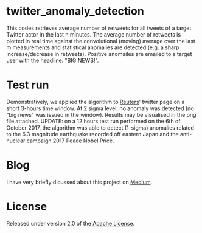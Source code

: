 # twitter_anomaly_detection
This codes retrieves average number of retweets for all tweets of a target Twitter actor in the last n minutes.
The average number of retweets is plotted in real time against the convolutional (moving) average over the last m measurements and statistical anomalies are detected (e.g. a sharp increase/decrease in retweets).
Positive anomailes are emailed to a target user with the headline: "BIG NEWS!".

# Test run
Demonstratively, we applied the algorithm to [Reuters]' twitter page on a short 3-hours time window. At 2 sigma level, no anomaly was detected (no "big news" was issued in the window). Results may be visualised in the png file attached.
UPDATE: on a 12 hours test run performed on the 6th of October 2017, the algorithm was able to detect (1-sigma) anomalies related to the 6.3 magnitude earthquake recorded off eastern Japan and the anti-nuclear campaign 2017 Peace Nobel Price.

# Blog
I have very briefly dicussed about this project on [Medium].

# License
Released under version 2.0 of the [Apache License].

[Apache license]: http://www.apache.org/licenses/LICENSE-2.0
[Reuters]: https://twitter.com/reuters
[Medium]: https://medium.com/@ugo.bertello/automated-anomaly-detection-in-twitter-with-beautiful-soup-b9704ebd0d64
